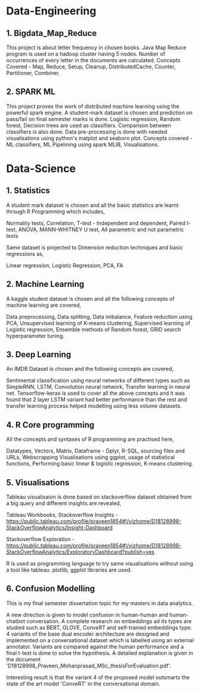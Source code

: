 # Data-Engineering

## 1. Bigdata_Map_Reduce

This project is about letter frequency in chosen books. Java Map Reduce program is used on a hadoop cluster having 5 nodes.
Number of occurrences of every letter in the documents are calculated.
Concepts Covered - Map, Reduce, Setup, Cleanup, DistributedCache, Counter, Partitioner, Combiner.

## 2. SPARK ML

This project proves the work of distributed machine learning using the powerful spark engine. A student-mark dataset is chosen and prediction on
pass/fail on final semester marks is done. Logistic regression, Random forest, Decision trees are used as classifiers. Comparison between classifiers 
is also done. Data pre-processing is done with needed visualisations using python's matplot and seaborn plot.
Concepts covered - ML classifiers, ML Pipelining using spark MLIB, Visualisations.

# Data-Science

## 1. Statistics

A student mark dataset is chosen and all the basic statistics are learnt through R Programming which includes,

Normality tests, Correlation, T-test - Independent and dependent, Paired t-test, ANOVA, MANN-WHITNEY U test, All parametric and not parametric tests

Same dataset is projected to Dimension reduction techniques and basic regressions as,

Linear regression, Logistic Regression, PCA, FA

## 2. Machine Learning

A kaggle student dataset is chosen and all the following concepts of machine learning are covered,

Data preprocessing, Data splitting, Data imbalance, Feature reduction using PCA, Unsupervised learning of K-means clustering, Supervised learning of Logistic regression,
Ensemble methods of Random forest, GRID search hyperparameter tuning.

## 3. Deep Learning

An IMDB Dataset is chosen and the following concepts are covered,

Sentimental classification using neural networks of different types such as SimpleRNN, LSTM, Convolution neural network, Transfer learning in neural net.
Tensorflow-keras is used to cover all the above concepts and it was found that 2 layer LSTM variant had better performance than the rest and transfer learning 
process helped modelling using less volume datasets.

## 4. R Core programming

All the concepts and syntaxes of R programming are practised here,

Datatypes, Vectors, Matrix, Dataframe - Dplyr, R-SQL, sourcing files and URLs, Webscrapping
Visualisations using ggplot, usage of statistical functions, Performing basic linear & logistic regression, K-means clustering.

## 5. Visualisations

Tableau visualisaion is done based on stackoverflow dataset obtained from a big query and different insights are revealed,

Tableau Workbooks,
Stackoverflow Insights - https://public.tableau.com/profile/praveen1854#!/vizhome/D18128998-StackOverflowAnalytics/Insight-Dashboard

Stackoverflow Exploration - https://public.tableau.com/profile/praveen1854#!/vizhome/D18128998-StackOverflowAnalytics/ExploratoryDashboard?publish=yes

R is used as programming language to try same visualisations without using a tool like tableau.
plotlib, ggplot libraries are used.

## 6. Confusion Modelling

This is my final semester dissertation topic for my masters in data analytics.

A new direction is given to model confusion in human-human and human-chatbot conversation. A complete research on embeddings ad its types are studied
such as BERT, GLOVE, ConveRT and self-trained embeddings type. 4 variants of the base dual encoder architecture are designed and implemented on a 
conversational dataset which is labelled using an external annotator. Variants are compared against the human performance and a final t-test is done 
to solve the hypothesis. A detailed explanation is given in the document 'D18128998_Praveen_Mohanprasad_MSc_thesisForEvaluation.pdf'.

Interesting result is that the variant 4 of the proposed model outsmarts the state of the art model 'ConveRT' in the conversational domain.




